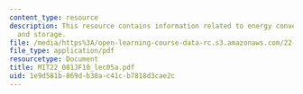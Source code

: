 ```yaml
---
content_type: resource
description: This resource contains information related to energy conversion, transmission,
  and storage.
file: /media/https%3A/open-learning-course-data-rc.s3.amazonaws.com/22-081j-introduction-to-sustainable-energy-fall-2010/1e9d581b869db30ac41cb7818d3cae2c_MIT22_081JF10_lec05a.pdf
file_type: application/pdf
resourcetype: Document
title: MIT22_081JF10_lec05a.pdf
uid: 1e9d581b-869d-b30a-c41c-b7818d3cae2c
---
```

